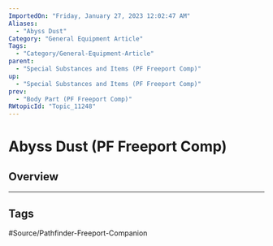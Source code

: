 ```yaml
---
ImportedOn: "Friday, January 27, 2023 12:02:47 AM"
Aliases:
  - "Abyss Dust"
Category: "General Equipment Article"
Tags:
  - "Category/General-Equipment-Article"
parent:
  - "Special Substances and Items (PF Freeport Comp)"
up:
  - "Special Substances and Items (PF Freeport Comp)"
prev:
  - "Body Part (PF Freeport Comp)"
RWtopicId: "Topic_11248"
---
```

# Abyss Dust (PF Freeport Comp)
## Overview

---
## Tags
#Source/Pathfinder-Freeport-Companion

